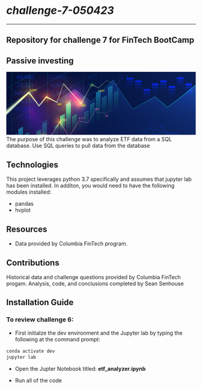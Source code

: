 # *challenge-7-050423*
---
**Repository for challenge 7 for FinTech BootCamp**
---
## Passive investing

![Image used from original FinTech challenge files](/Starter_Code/Images/7-4-challenge-image.png)
The purpose of this challenge was to analyze ETF data from a SQL database. Use SQL queries to pull data from the database

## Technologies

This project leverages python 3.7 specifically and assumes that jupyter lab has been installed. In additon, you would need to have the following modules installed:
* pandas
* hvplot

## Resources
* Data provided by Columbia FinTech program.

## Contributions 

Historical data and challenge questions provided by Columbia FinTech progam.
Analysis, code, and conclusions completed by Sean Senhouse

## Installation Guide
### To review challenge 6:

* First initialze the dev environment and the Jupyter lab by typing the following at the command prompt:  

```python
conda activate dev
jupyter lab
```
* Open the Jupter Notebook titled: **etf_analyzer.ipynb** 

* Run all of the code

